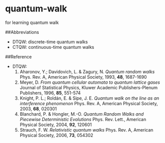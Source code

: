 quantum-walk
============

for learning quantum walk

##Abbreviations
- DTQW: discrete-time quantum walks
- CTQW: continuous-time quantum walks

##Reference
- DTQW: 
  1. Aharonov, Y.; Davidovich, L. & Zagury, N. *Quantum random walks* Phys. Rev. A, American Physical Society, 1993, **48**, 1687-1690
  2. Meyer, D. *From quantum cellular automata to quantum lattice gases* Journal of Statistical Physics, Kluwer Academic Publishers-Plenum Publishers, 1996, **85**, 551-574
  3. Knight, P. L.; Roldán, E. & Sipe, J. E. *Quantum walk on the line as an interference phenomenon* Phys. Rev. A, American Physical Society, 2003, **68**, 020301
  4. Blanchard, P. & Hongler, M.-O. *Quantum Random Walks and Piecewise Deterministic Evolutions* Phys. Rev. Lett., American Physical Society, 2004, **92**, 120601
  5. Strauch, F. W. *Relativistic quantum walks* Phys. Rev. A, American Physical Society, 2006, **73**, 054302
